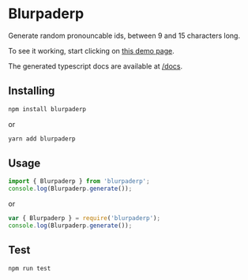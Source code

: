# Blurpaderp

Generate random pronouncable ids, between 9 and 15 characters long.

To see it working, start clicking on [this demo page](/demo).

The generated typescript docs are available at [/docs](/docs).

## Installing
```sh
npm install blurpaderp
```

or

```sh
yarn add blurpaderp
```

## Usage

```javascript
import { Blurpaderp } from 'blurpaderp';
console.log(Blurpaderp.generate());
```

or 

```javascript
var { Blurpaderp } = require('blurpaderp');
console.log(Blurpaderp.generate());
```

## Test
```sh
npm run test
```
